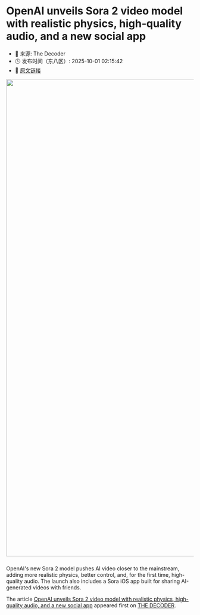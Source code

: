 # OpenAI unveils Sora 2 video model with realistic physics, high-quality audio, and a new social app
- 📅 来源: The Decoder
- 🕒 发布时间（东八区）: 2025-10-01 02:15:42
- 🔗 [原文链接](https://the-decoder.com/openai-unveils-sora-2-video-model-with-realistic-physics-high-quality-audio-and-a-new-social-app/)

<p><img alt="" class="attachment-full size-full wp-post-image" height="720" src="https://the-decoder.com/wp-content/uploads/2025/09/sora_2_unicorns.png" style="height: auto; margin-bottom: 10px;" width="1280" /></p>
<p>        OpenAI's new Sora 2 model pushes AI video closer to the mainstream, adding more realistic physics, better control, and, for the first time, high-quality audio. The launch also includes a Sora iOS app built for sharing AI-generated videos with friends.</p>
<p>The article <a href="https://the-decoder.com/openai-unveils-sora-2-video-model-with-realistic-physics-high-quality-audio-and-a-new-social-app/">OpenAI unveils Sora 2 video model with realistic physics, high-quality audio, and a new social app</a> appeared first on <a href="https://the-decoder.com">THE DECODER</a>.</p>